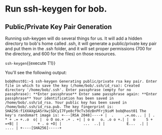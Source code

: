 # Run ssh-keygen for bob.

## Public/Private Key Pair Generation

Running ssh-keygen will do several things for us. It will add a hidden directory to bob's home called .ssh, it will generate a public/private key pair and put them in the .ssh folder, and it will set proper permissions (700 for the directory, and 600 for the files) on those resources.

`ssh-keygen`{{execute T1}}

You'll see the following output:

`bob@host01:~$ ssh-keygen
Generating public/private rsa key pair.
Enter file in which to save the key (/home/bob/.ssh/id_rsa):
Created directory '/home/bob/.ssh'.
Enter passphrase (empty for no passphrase): **Enter passphrase**
Enter same passphrase again: **Enter passphrase**
Your identification has been saved in /home/bob/.ssh/id_rsa.
Your public key has been saved in /home/bob/.ssh/id_rsa.pub.
The key fingerprint is:
SHA256:f1XXAXgGA5rXwjSDCyI7Fye8cf9cTv3dzBnPFrj9ioM bob@host01
The key's randomart image is:
+---[RSA 2048]----+
|  .     .=.oo... |
| . * + .= +..o  o|
|  o O oo.+ .+ . +|
| o o   o. .o o +.|
|  o     S +   =+B|
|         + . o +O|
|          ...  ..|
|          E...  .|
|            .... |
+----[SHA256]-----+`
